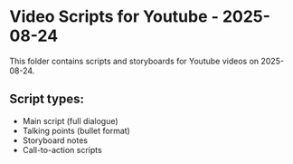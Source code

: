 # Video Scripts for Youtube - 2025-08-24

This folder contains scripts and storyboards for Youtube videos on 2025-08-24.

## Script types:
- Main script (full dialogue)
- Talking points (bullet format)
- Storyboard notes
- Call-to-action scripts
